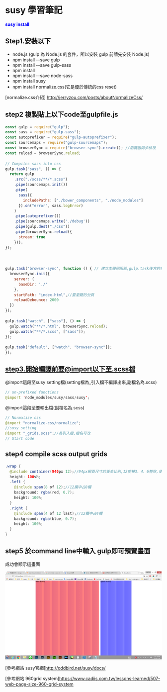 # susy 學習筆記

<font color='blue'><b>susy install</b></font>

## Step1.安裝以下
* node.js  (gulp 為 Node.js 的套件，所以安裝 gulp 前請先安裝 Node.js)
* npm install --save gulp
* npm install --save gulp-sass
* npm install
* npm install --save node-sass
* npm install susy
* npm install normalize.css(它是優於傳統的css reset)

[normalize.css介紹]  http://jerryzou.com/posts/aboutNormalizeCss/

## step2 複製貼上以下code至gulpfile.js


```javascript
const gulp = require("gulp");
const sass = require("gulp-sass");
const autoprefixer = require("gulp-autoprefixer");
const sourcemaps = require("gulp-sourcemaps");
const browserSync = require("browser-sync").create(); //瀏覽器同步檢視
const reload = browserSync.reload;

// Compiles sass into css
gulp.task("sass", () => {
  return gulp
    .src("./scss/**/*.scss")
    .pipe(sourcemaps.init())
    .pipe(
      sass({
        includePaths: ["./bower_components", "./node_modules"]
      }).on("error", sass.logError)
    )
    .pipe(autoprefixer())
    .pipe(sourcemaps.write('./debug'))
    .pipe(gulp.dest("./css"))
    .pipe(browserSync.reload({
      stream: true
    }));
});



gulp.task('browser-sync', function () { // 建立本機伺服器,gulp.task後方的任務名稱要與最下方的gulp.task一致才可以輸出(注意大小寫)
  browserSync.init({
    server: {
      baseDir: './'
    },
    startPath: "index.html",//要瀏覽的分頁
    reloadDebounce: 2000
  })
});

gulp.task("watch", ["sass"], () => {
  gulp.watch("**/*.html", browserSync.reload);
  gulp.watch("**/*.scss", ["sass"]);
});

gulp.task("default", ["watch", "browser-sync"]);
});
```
## step3.開始編譯前要@import以下至.scss檔

@import這段至susy setting檔(setting檔為_引入檔不編譯出來,副檔名為.scss)
```java
// un-prefixed functions
@import 'node_modules/susy/sass/susy';
```
@import這段至要輸出檔(副檔名為.scss)
```java
// Normalize css
@import "normalize-css/normalize";
//susy setting
@import "_grids.scss";//為引入檔,檔名可改
// Start code
```

## step4 compile scss output grids
```java
.wrap {
  @include container(940px 12);//94px網頁尺寸的黃金比例,12能被3、4、6整除,使用上較為靈活
  height: 100vh;
  .left {
    @include span(8 of 12);//12攔中占8欄
    background: rgba(red, 0.7);
    height: 100%;
  }
  .right {
    @include span(4 of 12 last);//12欄中占4欄
    background: rgba(blue, 0.7);
    height: 100%;
  }
}
```
## step5 於command line中輸入 gulp即可預覽畫面

成功會顯示這畫面

![image](imgs/su1.png)


[參考網站 susy官網]http://oddbird.net/susy/docs/

[參考網站 960grid system]https://www.cadiis.com.tw/lessons-learned/507-web-page-size-960-grid-system



